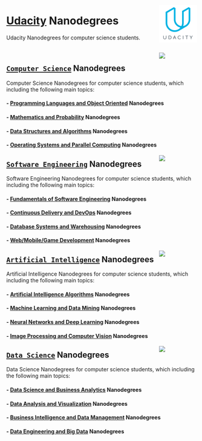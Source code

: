 <img align="right" width="100" src="/logos/udacity.jpg"></img>

# [Udacity](https://www.udacity.com/) Nanodegrees
Udacity Nanodegrees for computer science students.

<br>

<img align="right" width="100" src="https://github.com/cs-MohamedAyman/cs-MohamedAyman/blob/main/repos-logos/computer-science-department.jpg">

## [`Computer Science`](/Udacity-Nanodegrees/Computer-Science/README.md) Nanodegrees
Computer Science Nanodegrees for computer science students, which including the following main topics:

#### - [Programming Languages and Object Oriented](/Udacity-Nanodegrees/Computer-Science/README.md) Nanodegrees
#### - [Mathematics and Probability](/Udacity-Nanodegrees/Computer-Science/README.md) Nanodegrees
#### - [Data Structures and Algorithms](/Udacity-Nanodegrees/Computer-Science/README.md) Nanodegrees
#### - [Operating Systems and Parallel Computing](/Udacity-Nanodegrees/Computer-Science/README.md) Nanodegrees

<img align="right" width="100" src="https://github.com/cs-MohamedAyman/cs-MohamedAyman/blob/main/repos-logos/software-engineering-department.jpg">

## [`Software Engineering`](/Udacity-Nanodegrees/Software-Engineering/README.md) Nanodegrees
Software Engineering Nanodegrees for computer science students, which including the following main topics:

#### - [Fundamentals of Software Engineering](/Udacity-Nanodegrees/Software-Engineering/README.md) Nanodegrees
#### - [Continuous Delivery and DevOps](/Udacity-Nanodegrees/Software-Engineering/README.md) Nanodegrees
#### - [Database Systems and Warehousing](/Udacity-Nanodegrees/Software-Engineering/README.md) Nanodegrees
#### - [Web/Mobile/Game Development](/Udacity-Nanodegrees/Software-Engineering/README.md) Nanodegrees

<img align="right" width="100" src="https://github.com/cs-MohamedAyman/cs-MohamedAyman/blob/main/repos-logos/artificial-intelligence-department.jpg">

## [`Artificial Intelligence`](/Udacity-Nanodegrees/Artificial-Intelligence/README.md) Nanodegrees
Artificial Intelligence Nanodegrees for computer science students, which including the following main topics:

#### - [Artificial Intelligence Algorithms](/Udacity-Nanodegrees/Artificial-Intelligence/README.md) Nanodegrees
#### - [Machine Learning and Data Mining](/Udacity-Nanodegrees/Artificial-Intelligence/README.md) Nanodegrees
#### - [Neural Networks and Deep Learning](/Udacity-Nanodegrees/Artificial-Intelligence/README.md) Nanodegrees
#### - [Image Processing and Computer Vision](/Udacity-Nanodegrees/Artificial-Intelligence/README.md) Nanodegrees

<img align="right" width="100" src="https://github.com/cs-MohamedAyman/cs-MohamedAyman/blob/main/repos-logos/data-science-department.jpg">

## [`Data Science`](/Udacity-Nanodegrees/Data-Science/README.md) Nanodegrees
Data Science Nanodegrees for computer science students, which including the following main topics:

#### - [Data Science and Business Analytics](/Udacity-Nanodegrees/Data-Science/README.md) Nanodegrees
#### - [Data Analysis and Visualization](/Udacity-Nanodegrees/Data-Science/README.md) Nanodegrees
#### - [Business Intelligence and Data Management](/Udacity-Nanodegrees/Data-Science/README.md) Nanodegrees
#### - [Data Engineering and Big Data](/Udacity-Nanodegrees/Data-Science/README.md) Nanodegrees
